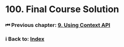 # 100. Final Course Solution
  
### ⏮ Previous chapter: [9. Using Context API](../9.%20Using%20Context%20API/Readme.md)

### ℹ️ Back to: [Index](../README.md)
